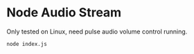 # Node Audio Stream
Only tested on Linux, need pulse audio volume control running.

```node index.js```
